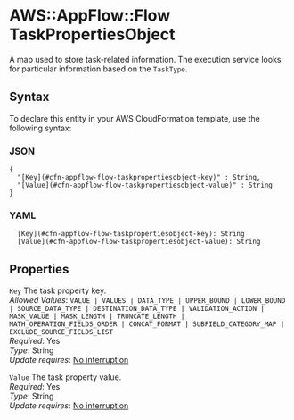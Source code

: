 # AWS::AppFlow::Flow TaskPropertiesObject<a name="aws-properties-appflow-flow-taskpropertiesobject"></a>

 A map used to store task\-related information\. The execution service looks for particular information based on the `TaskType`\. 

## Syntax<a name="aws-properties-appflow-flow-taskpropertiesobject-syntax"></a>

To declare this entity in your AWS CloudFormation template, use the following syntax:

### JSON<a name="aws-properties-appflow-flow-taskpropertiesobject-syntax.json"></a>

```
{
  "[Key](#cfn-appflow-flow-taskpropertiesobject-key)" : String,
  "[Value](#cfn-appflow-flow-taskpropertiesobject-value)" : String
}
```

### YAML<a name="aws-properties-appflow-flow-taskpropertiesobject-syntax.yaml"></a>

```
  [Key](#cfn-appflow-flow-taskpropertiesobject-key): String
  [Value](#cfn-appflow-flow-taskpropertiesobject-value): String
```

## Properties<a name="aws-properties-appflow-flow-taskpropertiesobject-properties"></a>

`Key`  <a name="cfn-appflow-flow-taskpropertiesobject-key"></a>
 The task property key\.   
*Allowed Values*: `VALUE | VALUES | DATA_TYPE | UPPER_BOUND | LOWER_BOUND | SOURCE_DATA_TYPE | DESTINATION_DATA_TYPE | VALIDATION_ACTION | MASK_VALUE | MASK_LENGTH | TRUNCATE_LENGTH | MATH_OPERATION_FIELDS_ORDER | CONCAT_FORMAT | SUBFIELD_CATEGORY_MAP | EXCLUDE_SOURCE_FIELDS_LIST`  
*Required*: Yes  
*Type*: String  
*Update requires*: [No interruption](https://docs.aws.amazon.com/AWSCloudFormation/latest/UserGuide/using-cfn-updating-stacks-update-behaviors.html#update-no-interrupt)

`Value`  <a name="cfn-appflow-flow-taskpropertiesobject-value"></a>
 The task property value\.   
*Required*: Yes  
*Type*: String  
*Update requires*: [No interruption](https://docs.aws.amazon.com/AWSCloudFormation/latest/UserGuide/using-cfn-updating-stacks-update-behaviors.html#update-no-interrupt)
